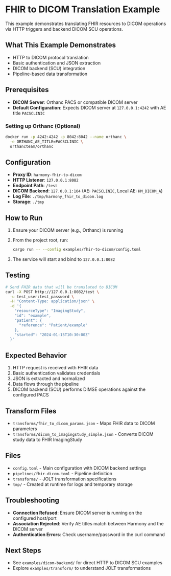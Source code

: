 # FHIR to DICOM Translation Example

This example demonstrates translating FHIR resources to DICOM operations via HTTP triggers and backend DICOM SCU operations.

## What This Example Demonstrates

- HTTP to DICOM protocol translation
- Basic authentication and JSON extraction
- DICOM backend (SCU) integration
- Pipeline-based data transformation

## Prerequisites

- **DICOM Server**: Orthanc PACS or compatible DICOM server
- **Default Configuration**: Expects DICOM server at `127.0.0.1:4242` with AE title `PACSCLINIC`

### Setting up Orthanc (Optional)

```bash
docker run -p 4242:4242 -p 8042:8042 --name orthanc \
  -e ORTHANC_AE_TITLE=PACSCLINIC \
  orthancteam/orthanc
```

## Configuration

- **Proxy ID**: `harmony-fhir-to-dicom`
- **HTTP Listener**: `127.0.0.1:8082`
- **Endpoint Path**: `/test`
- **DICOM Backend**: `127.0.0.1:104` (AE: `PACSCLINIC`, Local AE: `HM_DICOM_A`)
- **Log File**: `./tmp/harmony_fhir_to_dicom.log`
- **Storage**: `./tmp`

## How to Run

1. Ensure your DICOM server (e.g., Orthanc) is running

2. From the project root, run:
   ```bash
   cargo run -- --config examples/fhir-to-dicom/config.toml
   ```

3. The service will start and bind to `127.0.0.1:8082`

## Testing

```bash
# Send FHIR data that will be translated to DICOM
curl -X POST http://127.0.0.1:8082/test \
  -u test_user:test_password \
  -H "Content-Type: application/json" \
  -d '{
    "resourceType": "ImagingStudy",
    "id": "example",
    "patient": {
      "reference": "Patient/example"
    },
    "started": "2024-01-15T10:30:00Z"
  }'
```

## Expected Behavior

1. HTTP request is received with FHIR data
2. Basic authentication validates credentials
3. JSON is extracted and normalized
4. Data flows through the pipeline
5. DICOM backend (SCU) performs DIMSE operations against the configured PACS

## Transform Files

- `transforms/fhir_to_dicom_params.json` - Maps FHIR data to DICOM parameters
- `transforms/dicom_to_imagingstudy_simple.json` - Converts DICOM study data to FHIR ImagingStudy

## Files

- `config.toml` - Main configuration with DICOM backend settings
- `pipelines/fhir-dicom.toml` - Pipeline definition
- `transforms/` - JOLT transformation specifications
- `tmp/` - Created at runtime for logs and temporary storage

## Troubleshooting

- **Connection Refused**: Ensure DICOM server is running on the configured host/port
- **Association Rejected**: Verify AE titles match between Harmony and the DICOM server
- **Authentication Errors**: Check username/password in the curl command

## Next Steps

- See `examples/dicom-backend/` for direct HTTP to DICOM SCU examples
- Explore `examples/transform/` to understand JOLT transformations
